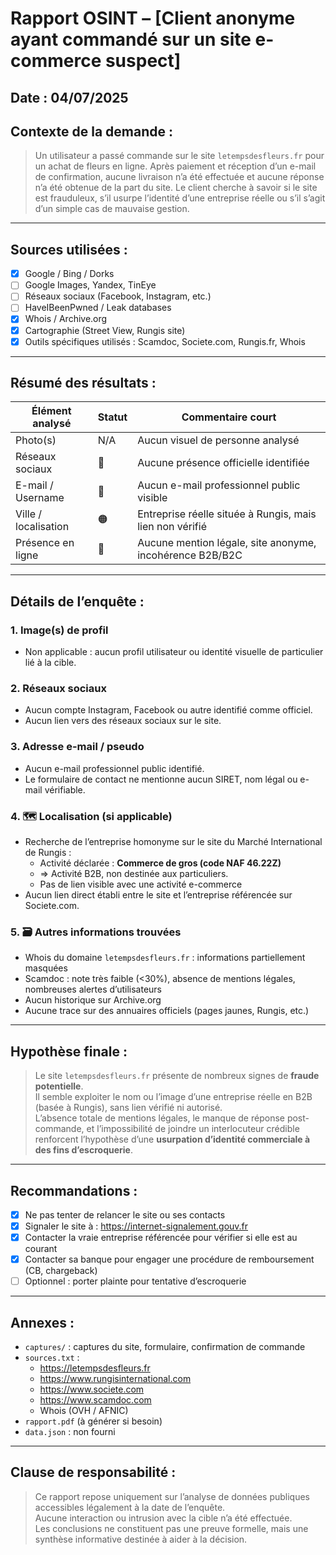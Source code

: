 #  Rapport OSINT – [Client anonyme ayant commandé sur un site e-commerce suspect]

##  Date : 04/07/2025  
##  Contexte de la demande :
> Un utilisateur a passé commande sur le site `letempsdesfleurs.fr` pour un achat de fleurs en ligne. Après paiement et réception d’un e-mail de confirmation, aucune livraison n’a été effectuée et aucune réponse n’a été obtenue de la part du site. Le client cherche à savoir si le site est frauduleux, s’il usurpe l’identité d’une entreprise réelle ou s’il s’agit d’un simple cas de mauvaise gestion.

---

##  Sources utilisées :

- [x] Google / Bing / Dorks  
- [ ] Google Images, Yandex, TinEye  
- [ ] Réseaux sociaux (Facebook, Instagram, etc.)  
- [ ] HaveIBeenPwned / Leak databases  
- [x] Whois / Archive.org  
- [x] Cartographie (Street View, Rungis site)  
- [x] Outils spécifiques utilisés : Scamdoc, Societe.com, Rungis.fr, Whois

---

##  Résumé des résultats :

| Élément analysé         | Statut   | Commentaire court                                          |
|-------------------------|----------|-------------------------------------------------------------|
| Photo(s)                | N/A      | Aucun visuel de personne analysé                           |
| Réseaux sociaux         | 🔴        | Aucune présence officielle identifiée                      |
| E-mail / Username       | 🔴        | Aucun e-mail professionnel public visible                  |
| Ville / localisation    | 🟠        | Entreprise réelle située à Rungis, mais lien non vérifié   |
| Présence en ligne       | 🔴        | Aucune mention légale, site anonyme, incohérence B2B/B2C   |

---

##  Détails de l’enquête :

### 1.  Image(s) de profil
- Non applicable : aucun profil utilisateur ou identité visuelle de particulier lié à la cible.

### 2.  Réseaux sociaux
- Aucun compte Instagram, Facebook ou autre identifié comme officiel.
- Aucun lien vers des réseaux sociaux sur le site.

### 3.  Adresse e-mail / pseudo
- Aucun e-mail professionnel public identifié.
- Le formulaire de contact ne mentionne aucun SIRET, nom légal ou e-mail vérifiable.

### 4. 🗺 Localisation (si applicable)
- Recherche de l’entreprise homonyme sur le site du Marché International de Rungis :
  - Activité déclarée : **Commerce de gros (code NAF 46.22Z)**  
  - => Activité B2B, non destinée aux particuliers.
  - Pas de lien visible avec une activité e-commerce
- Aucun lien direct établi entre le site et l’entreprise référencée sur Societe.com.

### 5. 🗃 Autres informations trouvées
- Whois du domaine `letempsdesfleurs.fr` : informations partiellement masquées
- Scamdoc : note très faible (<30%), absence de mentions légales, nombreuses alertes d’utilisateurs
- Aucun historique sur Archive.org
- Aucune trace sur des annuaires officiels (pages jaunes, Rungis, etc.)

---

##  Hypothèse finale :

> Le site `letempsdesfleurs.fr` présente de nombreux signes de **fraude potentielle**.  
> Il semble exploiter le nom ou l’image d’une entreprise réelle en B2B (basée à Rungis), sans lien vérifié ni autorisé.  
> L’absence totale de mentions légales, le manque de réponse post-commande, et l’impossibilité de joindre un interlocuteur crédible renforcent l’hypothèse d’une **usurpation d’identité commerciale à des fins d’escroquerie**.

---

##  Recommandations :

- [x] Ne pas tenter de relancer le site ou ses contacts  
- [x] Signaler le site à : https://internet-signalement.gouv.fr  
- [x] Contacter la vraie entreprise référencée pour vérifier si elle est au courant  
- [x] Contacter sa banque pour engager une procédure de remboursement (CB, chargeback)  
- [ ] Optionnel : porter plainte pour tentative d’escroquerie

---

##  Annexes :

- `captures/` : captures du site, formulaire, confirmation de commande  
- `sources.txt` :  
  - https://letempsdesfleurs.fr  
  - https://www.rungisinternational.com  
  - https://www.societe.com  
  - https://www.scamdoc.com  
  - Whois (OVH / AFNIC)  
- `rapport.pdf` (à générer si besoin)  
- `data.json` : non fourni

---

##  Clause de responsabilité :

> Ce rapport repose uniquement sur l’analyse de données publiques accessibles légalement à la date de l’enquête.  
> Aucune interaction ou intrusion avec la cible n’a été effectuée.  
> Les conclusions ne constituent pas une preuve formelle, mais une synthèse informative destinée à aider à la décision.
